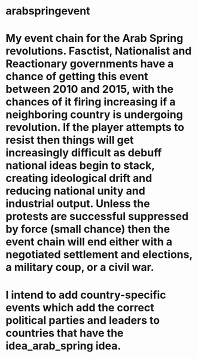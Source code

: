 # arabspringevent

# My event chain for the Arab Spring revolutions. Fasctist, Nationalist and Reactionary governments have a chance of getting this event between 2010 and 2015, with the chances of it firing increasing if a neighboring country is undergoing revolution. If the player attempts to resist then things will get increasingly difficult as debuff national ideas begin to stack, creating ideological drift and reducing national unity and industrial output. Unless the protests are successful suppressed by force (small chance) then the event chain will end either with a negotiated settlement and elections, a military coup, or a civil war.

# I intend to add country-specific events which add the correct political parties and leaders to countries that have the idea_arab_spring idea.
